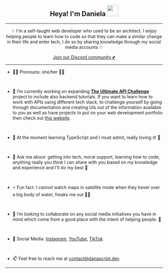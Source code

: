 <h2 align="center"> Heya! I'm Daniela <img src = "https://raw.githubusercontent.com/MartinHeinz/MartinHeinz/master/wave.gif" width="35px"></h2>

---
<p align="center">✨ I'm a self-taught web developer who used to be an architect. I enjoy helping people to learn how to code so that they can make a similar change in their life and enter tech, I do so by sharing knowledge through my social media accounts ✨
</p>

<p align="center">
    <a href="https://discord.gg/fXpadST8kr">Join our Discord community 💕</a>
</p>

---
- 🧚‍♀️ Pronouns: she/her 💁‍♀️
<br />

- 🔭 I’m currently working on expanding <a href="https://theultimateapichallenge.com/" target="_blank"><b>The Ultimate API Challenge</b></a> project to include also backend tutorials. If you want to learn how to work with APIs using different tech stack, to challenge yourself by going through documentation and creating UIs out of the information available to you as well as have projects to put on your web development portfolio then check out <a href="https://theultimateapichallenge.com/" target="_blank">this website</a>.
<br />

- 🌱 At the moment learning TypeScript and I must admit, really loving it! 🫢
<br />

- 💬 Ask me about: getting into tech, moral support, learning how to code, anything really you think I can share with you based on my knowledge and experience and I'll do my best 🫶
<br />

- ⚡ Fun fact: I _cannot_ watch maps in satellite mode when they hover over a big body of water, freaks me out 😵‍💫
<br />

- 👯 I’m looking to collaborate on any social media initiatives you have in mind which come from a good place with the intent of helping people. 🫡
<br />


- 🤳 Social Media: [Instagram](https://www.instagram.com/_danascript_), [YouTube](https://www.youtube.com/danascript), [TikTok](https://www.tiktok.com/@danascript)
<br />

- 📫 Feel free to reach me at contact@danascript.dev
---
